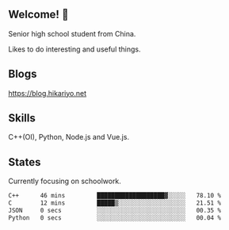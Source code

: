 ## Welcome! 👋

Senior high school student from China.

Likes to do interesting and useful things.

## Blogs

https://blog.hikariyo.net

## Skills

C++(OI), Python, Node.js and Vue.js.

## States

Currently focusing on schoolwork.

<!--START_SECTION:waka-->

```txt
C++      46 mins         ███████████████████▓░░░░░   78.10 %
C        12 mins         █████▒░░░░░░░░░░░░░░░░░░░   21.51 %
JSON     0 secs          ░░░░░░░░░░░░░░░░░░░░░░░░░   00.35 %
Python   0 secs          ░░░░░░░░░░░░░░░░░░░░░░░░░   00.04 %
```

<!--END_SECTION:waka-->

